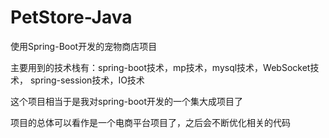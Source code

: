 # PetStore-Java
使用Spring-Boot开发的宠物商店项目

主要用到的技术栈有：spring-boot技术，mp技术，mysql技术，WebSocket技术，
spring-session技术，IO技术

这个项目相当于是我对spring-boot开发的一个集大成项目了

项目的总体可以看作是一个电商平台项目了，之后会不断优化相关的代码
